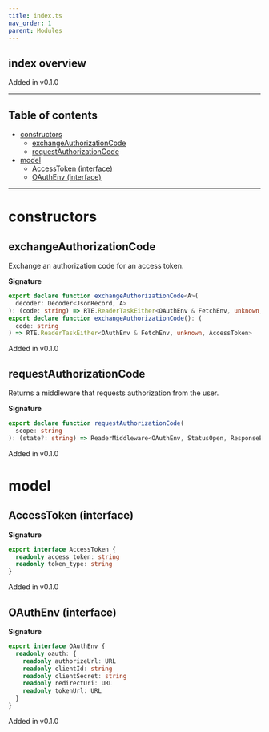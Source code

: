 ```yaml
---
title: index.ts
nav_order: 1
parent: Modules
---
```


## index overview

Added in v0.1.0

---

<h2 class="text-delta">Table of contents</h2>

- [constructors](#constructors)
  - [exchangeAuthorizationCode](#exchangeauthorizationcode)
  - [requestAuthorizationCode](#requestauthorizationcode)
- [model](#model)
  - [AccessToken (interface)](#accesstoken-interface)
  - [OAuthEnv (interface)](#oauthenv-interface)

---

# constructors

## exchangeAuthorizationCode

Exchange an authorization code for an access token.

**Signature**

```ts
export declare function exchangeAuthorizationCode<A>(
  decoder: Decoder<JsonRecord, A>
): (code: string) => RTE.ReaderTaskEither<OAuthEnv & FetchEnv, unknown, AccessToken & A>
export declare function exchangeAuthorizationCode(): (
  code: string
) => RTE.ReaderTaskEither<OAuthEnv & FetchEnv, unknown, AccessToken>
```

Added in v0.1.0

## requestAuthorizationCode

Returns a middleware that requests authorization from the user.

**Signature**

```ts
export declare function requestAuthorizationCode(
  scope: string
): (state?: string) => ReaderMiddleware<OAuthEnv, StatusOpen, ResponseEnded, never, void>
```

Added in v0.1.0

# model

## AccessToken (interface)

**Signature**

```ts
export interface AccessToken {
  readonly access_token: string
  readonly token_type: string
}
```

Added in v0.1.0

## OAuthEnv (interface)

**Signature**

```ts
export interface OAuthEnv {
  readonly oauth: {
    readonly authorizeUrl: URL
    readonly clientId: string
    readonly clientSecret: string
    readonly redirectUri: URL
    readonly tokenUrl: URL
  }
}
```

Added in v0.1.0

